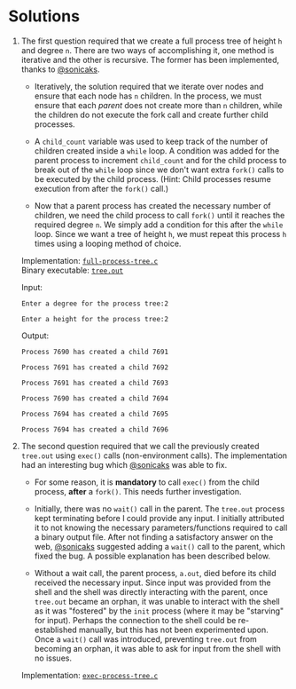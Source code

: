 # Solutions

1. The first question required that we create a full process tree of height `h` and degree `n`. There are two ways of accomplishing it, one method is iterative and the other is recursive. The former has been implemented, thanks to [@sonicaks](https://github.com/sonicaks). 

    - Iteratively, the solution required that we iterate over nodes and ensure that each node has `n` children. In the process, we must ensure that each _parent_ does not create more than `n` children, while the children do not execute the fork call and create further child processes. 
    
    - A `child_count` variable was used to keep track of the number of children created inside a `while` loop. A condition was added for the parent process to increment `child_count` and for the child process to break out of the `while` loop since we don't want extra `fork()` calls to be executed by the child process. (Hint: Child processes resume execution from after the `fork()` call.)
    
    - Now that a parent process has created the necessary number of children, we need the child process to call `fork()` until it reaches the required degree `n`. We simply add a condition for this after the `while` loop. Since we want a tree of height `h`, we must repeat this process `h` times using a looping method of choice.

    Implementation: [`full-process-tree.c`](full-process-tree.c)   
    Binary executable: [`tree.out`](tree.out)

    Input:
    ```
    Enter a degree for the process tree:2

    Enter a height for the process tree:2
    ```
    Output:
    ```
    Process 7690 has created a child 7691

    Process 7691 has created a child 7692

    Process 7691 has created a child 7693

    Process 7690 has created a child 7694

    Process 7694 has created a child 7695

    Process 7694 has created a child 7696
    ```

2. The second question required that we call the previously created `tree.out` using `exec()` calls (non-environment calls). The implementation had an interesting bug which [@sonicaks](https://github.com/sonicaks) was able to fix.

    - For some reason, it is **mandatory** to call `exec()` from the child process, **after** a `fork()`. This needs further investigation.

    - Initially, there was no `wait()` call in the parent. The `tree.out` process kept terminating before I could provide any input. I initially attributed it to not knowing the necessary parameters/functions required to call a binary output file. After not finding a satisfactory answer on the web, [@sonicaks](https://github.com/sonicaks) suggested adding a `wait()` call to the parent, which fixed the bug. A possible explanation has been described below.

    - Without a wait call, the parent process, `a.out`, died before its child received the necessary input. Since input was provided from the shell and the shell was directly interacting with the parent, once `tree.out` became an orphan, it was unable to interact with the shell as it was "fostered" by the `init` process (where it may be "starving" for input). Perhaps the connection to the shell could be re-established manually, but this has not been experimented upon. Once a `wait()` call was introduced, preventing `tree.out` from becoming an orphan, it was able to ask for input from the shell with no issues.

    Implementation: [`exec-process-tree.c`](exec-process-tree.c)